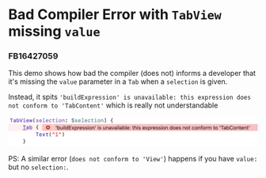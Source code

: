 # Bad Compiler Error with `TabView` missing `value`

### FB16427059

This demo shows how bad the compiler (does not) informs a developer that 
it's missing the `value` parameter in a `Tab` when a `selection` is given.

Instead, it spits `'buildExpression' is unavailable: this expression does not conform to 'TabContent'` which is really not understandable

![](Error.png)


PS: A similar error (`does not conform to 'View'`) happens if you have `value:` but no `selection:`.